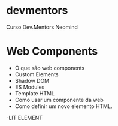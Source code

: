 # devmentors

Curso Dev.Mentors Neomind

# Web Components

- O que são web components
- Custom Elements
- Shadow DOM
- ES Modules
- Template HTML
- Como usar um componente da web
- Como definir um novo elemento HTML.

-LIT ELEMENT
